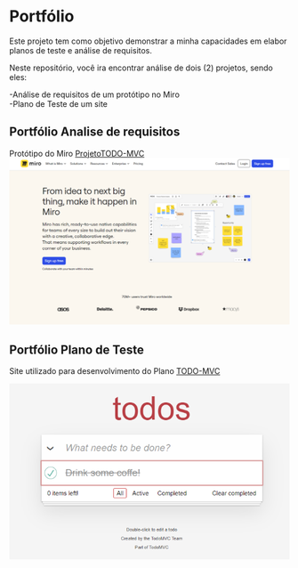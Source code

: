 # Portfólio

Este projeto tem como objetivo demonstrar a minha capacidades em elabor planos de teste e análise de requisitos.

Neste repositório, você ira encontrar análise de dois (2) projetos, sendo eles:

-Análise de requisitos de um protótipo no Miro 
<br>
-Plano de Teste de um site

## Portfólio Analise de requisitos

Protótipo do Miro [ProjetoTODO-MVC](https://miro.com/app/board/uXjVNxAQG98=/)
![Referencia Protótipo](img/ref.miro.png)


## Portfólio Plano de Teste

Site utilizado para desenvolvimento do Plano [TODO-MVC](https://todomvc.com/examples/react/dist/ )

![Home Site TODO-MVC](img/site_todomvc.png)